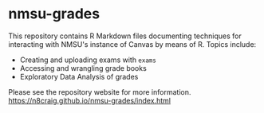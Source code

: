 # nmsu-grades

This repository contains R Markdown files documenting techniques for interacting with NMSU's instance of Canvas by means of R. Topics include:

-   Creating and uploading exams with `exams`
-   Accessing and wrangling grade books
-   Exploratory Data Analysis of grades

Please see the repository website for more information. <https://n8craig.github.io/nmsu-grades/index.html>
